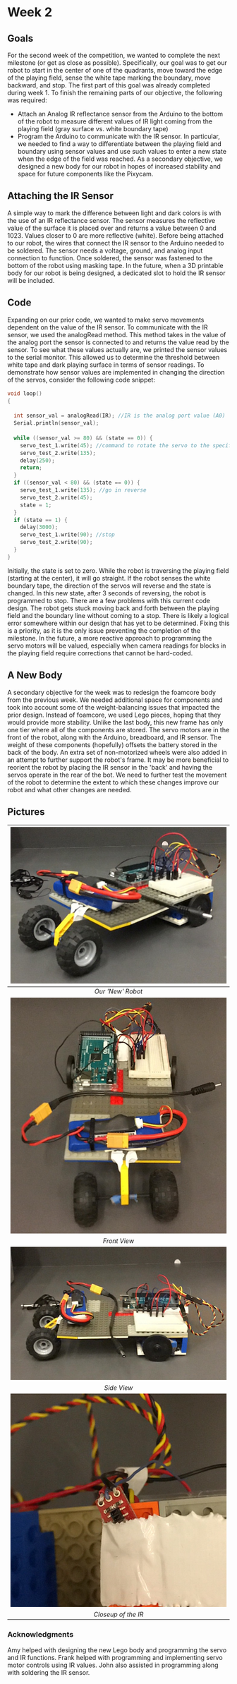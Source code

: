 # Week 2

## Goals
For the second week of the competition, we wanted to complete the next milestone (or get as close as possible). Specifically, our goal was to get our robot to start in the center of one of the quadrants, move toward the edge of the playing field, sense the white tape marking the boundary, move backward, and stop. The first part of this goal was already completed during week 1. To finish the remaining parts of our objective, the following was required:
* Attach an Analog IR reflectance sensor from the Arduino to the bottom of the robot to measure different values of IR light coming from the playing field (gray surface vs. white boundary tape)
* Program the Arduino to communicate with the IR sensor. In particular, we needed to find a way to differentiate between the playing field and boundary using sensor values and use such values to enter a new state when the edge of the field was reached.
As a secondary objective, we designed a new body for our robot in hopes of increased stability and space for future components like the Pixycam.

## Attaching the IR Sensor
A simple way to mark the difference between light and dark colors is with the use of an IR reflectance sensor. The sensor measures the reflective value of the surface it is placed over and returns a value between 0 and 1023. Values closer to 0 are more reflective (white). Before being attached to our robot, the wires that connect the IR sensor to the Arduino needed to be soldered. The sensor needs a voltage, ground, and analog input connection to function. Once soldered, the sensor was fastened to the bottom of the robot using masking tape. In the future, when a 3D printable body for our robot is being designed, a dedicated slot to hold the IR sensor will be included.

## Code
Expanding on our prior code, we wanted to make servo movements dependent on the value of the IR sensor. To communicate with the IR sensor, we used the analogRead method. This method takes in the value of the analog port the sensor is connected to and returns the value read by the sensor. To see what these values actually are, we printed the sensor values to the serial monitor. This allowed us to determine the threshold between white tape and dark playing surface in terms of sensor readings. To demonstrate how sensor values are implemented in changing the direction of the servos, consider the following code snippet:
```c++
void loop()
{

  int sensor_val = analogRead(IR); //IR is the analog port value (A0)
  Serial.println(sensor_val);

  while ((sensor_val >= 80) && (state == 0)) {
    servo_test_1.write(45); //command to rotate the servo to the specified angle
    servo_test_2.write(135);
    delay(250);
    return;
  }
  if ((sensor_val < 80) && (state == 0)) {
    servo_test_1.write(135); //go in reverse
    servo_test_2.write(45);
    state = 1;
  }
  if (state == 1) {
    delay(3000);
    servo_test_1.write(90); //stop
    servo_test_2.write(90);
  }
}
```
Initially, the state is set to zero. While the robot is traversing the playing field (starting at the center), it will go straight. If the robot senses the white boundary tape, the direction of the servos will reverse and the state is changed. In this new state, after 3 seconds of reversing, the robot is programmed to stop. There are a few problems with this current code design. The robot gets stuck moving back and forth between the playing field and the boundary line without coming to a stop. There is likely a logical error somewhere within our design that has yet to be determined. Fixing this is a priority, as it is the only issue preventing the completion of the milestone. In the future, a more reactive approach to programming the servo motors will be valued, especially when camera readings for blocks in the playing field require corrections that cannot be hard-coded.

## A New Body
A secondary objective for the week was to redesign the foamcore body from the previous week. We needed additional space for components and took into account some of the weight-balancing issues that impacted the prior design. Instead of foamcore, we used Lego pieces, hoping that they would provide more stability. Unlike the last body, this new frame has only one tier where all of the components are stored. The servo motors are in the front of the robot, along with the Arduino, breadboard, and IR sensor. The weight of these components (hopefully) offsets the battery stored in the back of the body. An extra set
of non-motorized wheels were also added in an attempt to further support the robot's frame. It may be more beneficial to reorient the robot by placing the IR sensor in the 'back' and having the servos operate in the rear of the bot. We need to further test the movement of the robot to determine the extent to which these changes improve our robot and what other changes are needed.

## Pictures
|![Our 'New' Robot](images/week2/newbot.jpg "Our Robot")
|:--:|
| *Our 'New' Robot* |
|![Front View](images/week2/frontview.jpg "Front View")
| *Front View* |
|![Side View](images/week2/sideview.jpg "Side View")
| *Side View* |
|![Closeup of the IR](images/week2/IR.jpg "Closeup of the IR")
| *Closeup of the IR* |

### Acknowledgments
Amy helped with designing the new Lego body and programming the servo and IR functions.
Frank helped with programming and implementing servo motor controls using IR values.
John also assisted in programming along with soldering the IR sensor.
